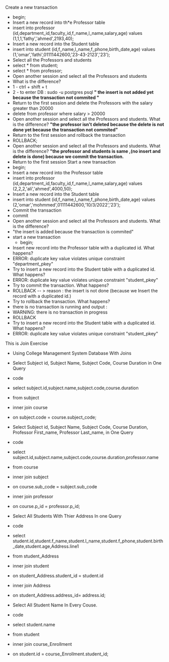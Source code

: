 Create a new transaction
* begin;
* Insert a new record into th*e Professor table
* insert into professor (id,department_id,faculty_id,f_name,l_name,salary,age) values (1,1,1,'fathy','ahmed',2193,40);
* Insert a new record into the Student table
* insert into student (id,f_name,l_name,f_phone,birth_date,age) values (1,'omar','fathi',01111442600,'23-43-2123','23');
* Select all the Professors and students
* select * from student;
* select * from professor;
* Open another session and select all the Professors and students
* What is the difference? 
* 1 - ctrl + shift + t 
* 2 -  to enter DB : sudo -u postgres psql
**" the insert is not added yet because the transaction not commited "**
* Return to the first session and delete the Professors with the salary greater than 20000
* delete from professor where salary > 20000
* Open another session and select all the Professors and students. What is the difference?
**"the professor isn't deleted because the delete is not done yet because the transaction not commited"**
* Return to the first session and rollback the transaction
* ROLLBACK;
* Open another session and select all the Professors and students. What is the difference?
**"the professor and students is same ,(no insert and delete is done) because we commit the transaction.**
* Return to the first session Start a new transaction
* begin;
* Insert a new record into the Professor table
* insert into professor (id,department_id,faculty_id,f_name,l_name,salary,age) values (2,2,2,'ali','ahmed',4000,50);
* Insert a new record into the Student table
* insert into student (id,f_name,l_name,f_phone,birth_date,age) values (2,'omar','mohmmed',01111442600,'10/3/2022','23');
* Commit the transaction
* commit
* Open another session and select all the Professors and students. What is the difference?
* "the insert is  added  because the transaction is commited"
* start a new transaction
  * begin; 
* Insert  new record into the Professor table with a duplicated id. What happens?
 * ERROR:  duplicate key value violates unique constraint "department_pkey"
* Try to insert a new record into the Student table with a duplicated id. What happens?
* ERROR:  duplicate key value violates unique constraint "student_pkey"
* Try to commit the transaction. What happens?
* ROLLBACK -- > reason : the insert is not done (because we Insert the record with a duplicated id.)
* Try to rollback the transaction. What happens?
* there is no transaction is running and output :
* WARNING:  there is no transaction in progress
* ROLLBACK
* Try to insert a new record into the Student table with a duplicated id. What happens?
* ERROR:  duplicate key value violates unique constraint "student_pkey"


This is Join Exercise

* Using College Management System Database With Joins
* Select Subject id, Subject Name, Subject Code, Course Duration in One Query
* code
* select subject.id,subject.name,subject.code,course.duration 
* from subject
* inner join course 
* on subject.code = course.subject_code;

* Select Subject id, Subject Name, Subject Code, Course Duration, Professor First_name, Professor Last_name, in One Query
* code
* select subject.id,subject.name,subject.code,course.duration,professor.name
* from course 
* inner join subject 
* on course.sub_code = subject.sub_code
* inner join professor
* on course.p_id = professor.p_id;

* Select All Students With Thier Address In one Query
* code
* select student.id,student.f_name,student.l_name,student.f_phone,student.birth_date,student.age,Address.line1
* from student_Address
* inner join student 
* on student_Address.student_id = student.id
* inner join Address 
* on student_Address.address_id= address.id;

* Select All Student Name In Every Couse.
* code
* select student.name
* from student 
* inner join course_Enrollment
* on student.id = course_Enrollment.student_id;
